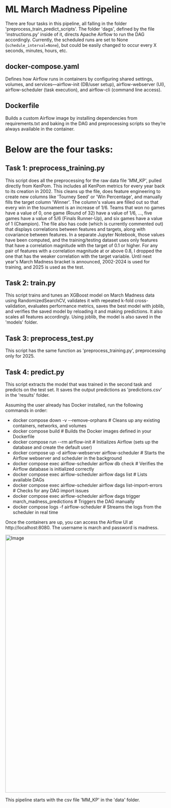 # ML March Madness Pipeline

There are four tasks in this pipeline, all falling in the folder 'preprocess_train_predict_scripts'. The folder 'dags', defined by the file 'instructions.py' inside of it, directs Apache Airflow to run the DAG accordingly. Currently, the scheduled runs are set to None (```schedule_interval=None```), but could be easily changed to occur every X seconds, minutes, hours, etc. 

## docker-compose.yaml
Defines how Airflow runs in containers by configuring shared settings, volumes, and services—airflow-init (DB/user setup), airflow-webserver (UI), airflow-scheduler (task execution), and airflow-cli (command line access).

## Dockerfile
Builds a custom Airflow image by installing dependencies from requirements.txt and baking in the DAG and preprocessing scripts so they’re always available in the container.

# Below are the four tasks:

## Task 1: preprocess_training.py
This script does all the preprocessing for the raw data file 'MM_KP', pulled directly from KenPom. This includes all KenPom metrics for every year back to its creation in 2002. This cleans up the file, does feature engineering to create new columns like 'Tourney Seed' or 'Win Percentage', and manually fills the target column 'Winner'. The column's values are filled out so that every win in the tournament is an increase of 1/6. Teams that won no games have a value of 0, one game (Round of 32) have a value of 1/6, ..., five games have a value of 5/6 (Finals Runner-Up), and six games have a value of 1 (Champion). The file also has code (which is currently commented out) that displays correlations between features and targets, along with covariance between features. In a separate Jupyter Notebook, those values have been computed, and the training/testing dataset uses only features that have a correlation magnitude with the target of 0.1 or higher. For any pair of features with a correlation magnitude at or above 0.8, I dropped the one that has the weaker correlation with the target variable. Until next year's March Madness bracket is announced, 2002-2024 is used for training, and 2025 is used as the test. 

## Task 2: train.py
This script trains and tunes an XGBoost model on March Madness data using RandomizedSearchCV, validates it with repeated k-fold cross-validation, evaluates performance metrics, saves the best model with joblib, and verifies the saved model by reloading it and making predictions. It also scales all features accordingly. Using joblib, the model is also saved in the 'models' folder. 

## Task 3: preprocess_test.py
This script has the same function as 'preprocess_training.py', preprocessing only for 2025. 

## Task 4: predict.py
This script extracts the model that was trained in the second task and predicts on the test set. It saves the output predictions as 'predictions.csv' in the 'results' folder. 

Assuming the user already has Docker installed, run the following commands in order:
- docker compose down -v --remove-orphans   # Cleans up any existing containers, networks, and volumes  
- docker compose build                      # Builds the Docker images defined in your Dockerfile  
- docker compose run --rm airflow-init      # Initializes Airflow (sets up the database and create the default user)  
- docker compose up -d airflow-webserver airflow-scheduler   # Starts the Airflow webserver and scheduler in the background  
- docker compose exec airflow-scheduler airflow db check     # Verifies the Airflow database is initialized correctly  
- docker compose exec airflow-scheduler airflow dags list    # Lists available DAGs  
- docker compose exec airflow-scheduler airflow dags list-import-errors  # Checks for any DAG import issues  
- docker compose exec airflow-scheduler airflow dags trigger march_madness_predictions   # Triggers the DAG manually  
- docker compose logs -f airflow-scheduler  # Streams the logs from the scheduler in real time

Once the containers are up, you can access the Airflow UI at http://localhost:8080. The username is march and password is madness. 

<img width="1506" height="810" alt="Image" src="https://github.com/user-attachments/assets/d3ace428-37f2-4e07-931c-0b611d3aefc0" />

This pipeline starts with the csv file 'MM_KP' in the 'data' folder. 
